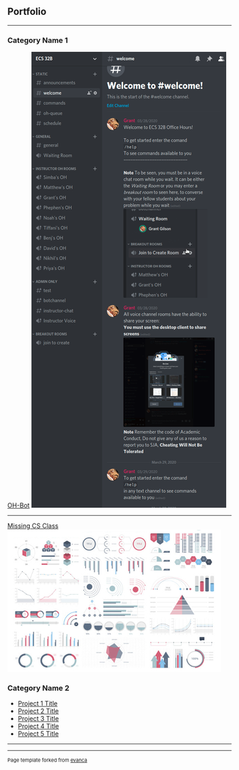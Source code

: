 ## Portfolio

---

### Category Name 1 

[OH-Bot](https://github.com/ECS-OH-Bot/OH-Bot)
<img src="images/OH-Bot.png"/>

---
[Missing CS Class](https://gitlab.com/missing-cs-quarter-ucd/lecture-slides)
<img src="images/dummy_thumbnail.jpg?raw=true"/>



### Category Name 2

- [Project 1 Title](http://example.com/)
- [Project 2 Title](http://example.com/)
- [Project 3 Title](http://example.com/)
- [Project 4 Title](http://example.com/)
- [Project 5 Title](http://example.com/)

---




---
<p style="font-size:11px">Page template forked from <a href="https://github.com/evanca/quick-portfolio">evanca</a></p>
<!-- Remove above link if you don't want to attibute -->
